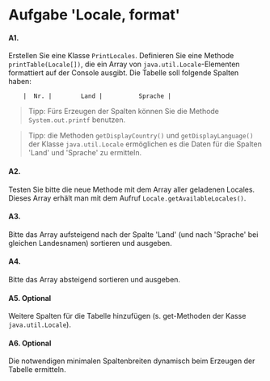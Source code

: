 # Aufgabe 'Locale, format'

#### A1.
Erstellen Sie eine Klasse `PrintLocales`. Definieren Sie eine Methode `printTable(Locale[])`, die ein Array von `java.util.Locale`-Elementen formattiert auf der Console ausgibt. Die Tabelle soll folgende Spalten haben:

		|  Nr. |   		Land |  		Sprache |


> Tipp: Fürs Erzeugen der Spalten können Sie die Methode `System.out.printf` benutzen.

> Tipp: die Methoden `getDisplayCountry()` und `getDisplayLanguage()` der Klasse  `java.util.Locale` ermöglichen es die Daten für die Spalten 'Land' und 'Sprache' zu ermitteln.

#### A2.
Testen Sie bitte die neue Methode mit dem Array aller geladenen Locales. Dieses Array erhält man mit dem Aufruf `Locale.getAvailableLocales()`.

#### A3.
Bitte das Array aufsteigend nach der Spalte 'Land' (und nach 'Sprache' bei gleichen Landesnamen) sortieren und ausgeben.

#### A4.
Bitte das Array absteigend sortieren und ausgeben.

#### A5. Optional
Weitere Spalten für die Tabelle hinzufügen (s. get-Methoden der Kasse `java.util.Locale`). 

#### A6. Optional
Die notwendigen minimalen Spaltenbreiten dynamisch beim Erzeugen der Tabelle ermitteln.
